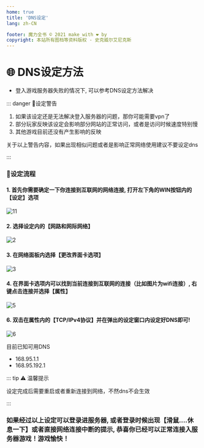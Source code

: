 ```yaml
---
home: true
title: 'DNS设定'
lang: zh-CN

footer: 魔力全书 © 2021 make with ❤️ by
copyright: 本站所有图档等资料版权 - 史克威尔艾尼克斯
---
```


# 🌐 DNS设定方法

<Valine />


- 登入游戏服务器失败的情况下, 可以参考DNS设定方法解决

::: danger 🚨设定警告

1. 如果该设定还是无法解决登入服务器的问题，那你可能需要vpn了
2. 部分玩家反映该设定会影响部分网站的正常访问，或者是访问时候速度特别慢
3. 其他游戏目前还没有产生影响的反映

关于以上警告内容，如果出现相似问题或者是影响正常网络使用建议不要设定dns

:::


### 📝设定流程

#### 1. 首先你需要确定一下你连接到互联网的网络连接, 打开左下角的WIN按钮内的【设定】选项

![11](https://user-images.githubusercontent.com/78347270/115133531-e038bd80-a043-11eb-981b-c3ee2a54954c.png)

#### 2. 选择设定内的【网路和网际网络】

![2](https://user-images.githubusercontent.com/78347270/115133519-d6af5580-a043-11eb-9991-f396ef07a3c9.png)

#### 3. 在网络面板内选择【更改界面卡选项】

![3](https://user-images.githubusercontent.com/78347270/115133544-fba3c880-a043-11eb-982c-52666a00313b.png)

#### 4. 在界面卡选项内可以找到当前连接到互联网的连接（比如图片为wifi连接）, 右键点击连接并选择【属性】

![5](https://user-images.githubusercontent.com/78347270/115133589-75d44d00-a044-11eb-99c1-376dd1ec21d4.png)

#### 6. 双击在属性内的【TCP/IPv4协议】并在弹出的设定窗口内设定好DNS即可!

![6](https://user-images.githubusercontent.com/78347270/115133631-c6e44100-a044-11eb-85df-89f27060ca8a.png)

目前已知可用DNS

- 168.95.1.1
- 168.95.192.1

::: tip ⚠️ 温馨提示

设定完成后需要重启或者重新连接到网络，不然dns不会生效

:::


### 如果经过以上设定可以登录进服务器, 或者登录时候出现【滑鼠....休息一下】或者直接网络连接中断的提示, 恭喜你已经可以正常连接入服务器游戏！游戏愉快！


